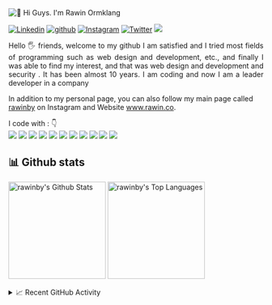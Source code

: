 <img src="https://i.imgur.com/ZPhUMb8.png" alt="👋 Hi Guys. I'm Rawin Ormklang" title="👋 Hi Guys. I'm Rawin Ormklang"/>

<div align="left">

[![Linkedin](https://img.shields.io/badge/rawinby-%231DA1F2.svg?style=for-the-badge&logo=Linkedin&logoColor=white&color=1A7AB5)](https://www.linkedin.com/in/rawinby/)
[![github](https://img.shields.io/badge/rawinby-12100E.svg?style=for-the-badge&logo=github&logoColor=white)](https://github.com/rawinby/)
[![Instagram](https://img.shields.io/badge/rawinby-%23E4405F.svg?style=for-the-badge&logo=Instagram&logoColor=white&color=D12B7A)](https://www.instagram.com/rawinby/)
[![Twitter](https://img.shields.io/badge/rawinby-%231DA1F2.svg?style=for-the-badge&logo=Twitter&logoColor=white&color=2296E9)](https://www.twitter.com/rawinby/)
![](https://komarev.com/ghpvc/?username=rawinby&label=PROFILE+VIEWS&style=for-the-badge&color=brightgreen)

 
</div>  
<p align="justify"> 
Hello 🖐️ friends, welcome to my github
I am satisfied and I tried most fields of programming such as web design and development, etc., and finally I was able to find my interest, and that was web design and development and security . It has been almost 10 years. I am coding and now I am a leader developer in a company
&nbsp;

In addition to my personal page, you can also follow my main page called <a href="https://www.instagram.com/rawinby/">rawinby</a> on Instagram and Website <a href="https://www.rawin.co">www.rawin.co</a>.
</p>


<p align="left">
I code with :  👇
<br/>
<img src="https://img.shields.io/badge/HTML-239120?style=for-the-badge&logo=html5&logoColor=white&color=DA4D25"/>  
<img src="https://img.shields.io/badge/CSS-239120?&style=for-the-badge&logo=css3&logoColor=white&color=166DAF"/>
<img src="https://img.shields.io/badge/JavaScript-F7DF1E?style=for-the-badge&logo=javascript&logoColor=white&color=E6B523"/> 
<img src="https://img.shields.io/badge/SCSS-F7DF1E?style=for-the-badge&logo=sass&logoColor=white&color=C76494"/> 
<img src="https://img.shields.io/badge/less-F7DF1E?style=for-the-badge&logo=less&logoColor=white&color=2A4C82"/> 
<img src="https://img.shields.io/badge/TypeScript-F7DF1E?style=for-the-badge&logo=typescript&logoColor=white&color=1874C2"/> 
<img src="https://img.shields.io/badge/PHP-F7DF1E?style=for-the-badge&logo=php&logoColor=white&color=7377AD"/> 
<img src="https://img.shields.io/badge/Bootstrap-3776AB?style=for-the-badge&logo=bootstrap&logoColor=white&color=701BEF"/> 
<img src="https://img.shields.io/badge/React-3776AB?style=for-the-badge&logo=react&logoColor=white&color=30C6F7"/> 
<img src="https://img.shields.io/badge/Angular-3776AB?style=for-the-badge&logo=Angular&logoColor=white&color=D20030"/> 
<img src="https://img.shields.io/badge/Vue.js-3776AB?style=for-the-badge&logo=Vue.js&logoColor=white&color=3FB27F"/> 

</p>


## 📊 Github stats

<a href="https://github.com/anuraghazra/github-readme-stats"><img alt="rawinby's Github Stats" src="https://github-readme-stats.vercel.app/api/?username=rawinby&show_icons=true&count_private=true&theme=default&hide_border=true&bg_color=fff&title_color=185be0&icon_color=185be0" height="192px"/></a>
  <a href="https://github.com/anuraghazra/github-readme-stats"><img alt="rawinby's Top Languages" src="https://github-readme-stats.vercel.app/api/top-langs/?username=rawinby&langs_count=8&layout=compact&theme=default&hide_border=true&bg_color=fff&title_color=000&icon_color=000&hide=Jupyter%20Notebook" height="192px"/></a>

<details>
  <summary>📈  Recent GitHub Activity</summary>
  <br/>
<a href="https://github.com/ashutosh00710/github-readme-activity-graph"><img alt="rzashakeri's Activity Graph" src="https://activity-graph.herokuapp.com/graph/?username=rawinby&bg_color=fff&color=000&line=00E676&point=000&hide_border=true" /></a>
</details>

